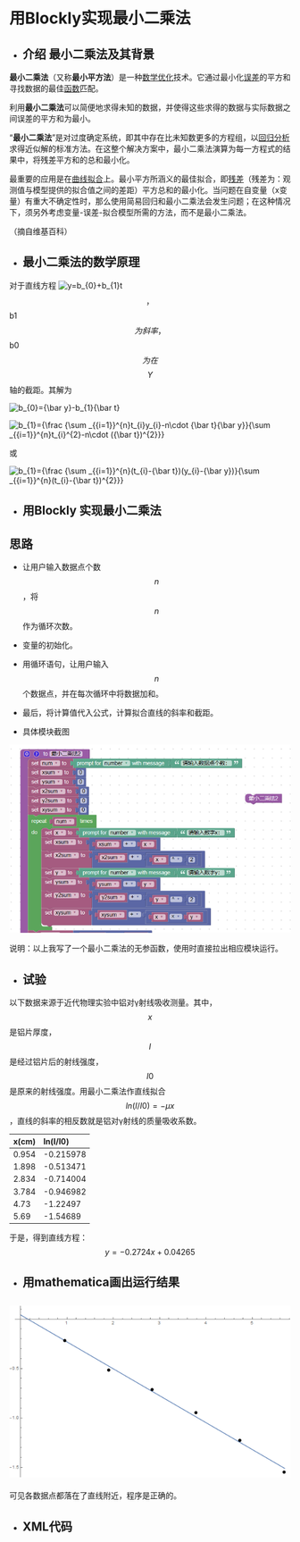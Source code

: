 # 用Blockly实现最小二乘法

* ## 介绍 最小二乘法及其背景

**最小二乘法**（又称**最小平方法**）是一种[数学](https://zh.wikipedia.org/wiki/数学)[优化](https://zh.wikipedia.org/wiki/优化)技术。它通过最小化[误差](https://zh.wikipedia.org/wiki/误差)的平方和寻找数据的最佳[函数](https://zh.wikipedia.org/wiki/函数)匹配。

利用**最小二乘法**可以简便地求得未知的数据，并使得这些求得的数据与实际数据之间误差的平方和为最小。

“**最小二乘法**”是对过度确定系统，即其中存在比未知数更多的方程组，以[回归分析](https://zh.wikipedia.org/wiki/迴歸分析)求得近似解的标准方法。在这整个解决方案中，最小二乘法演算为每一方程式的结果中，将残差平方和的总和最小化。

最重要的应用是在[曲线拟合](https://zh.wikipedia.org/wiki/曲線擬合)上。最小平方所涵义的最佳拟合，即[残差](https://zh.wikipedia.org/wiki/误差)（残差为：观测值与模型提供的拟合值之间的差距）平方总和的最小化。当问题在自变量（x变量）有重大不确定性时，那么使用简易回归和最小二乘法会发生问题；在这种情况下，须另外考虑变量-误差-拟合模型所需的方法，而不是最小二乘法。

（摘自维基百科）

* ## 最小二乘法的数学原理

对于直线方程 ![](https://wikimedia.org/api/rest_v1/media/math/render/svg/34d2d4aa109bf3ea5da718837d67a9b0a1dd6560 "y=b\_{0}+b\_{1}t") $$，$$b1$$ 为斜率，$$b0$$ 为在$$$$Y$$轴的截距。其解为

![](https://wikimedia.org/api/rest_v1/media/math/render/svg/74011f3c95fcd2cb2d8f7dc5ecf309bbe965d837 "b\_{0}={\bar  y}-b\_{1}{\bar  t}")

![](https://wikimedia.org/api/rest_v1/media/math/render/svg/4a339696aead69ece96fb7b565a92802fb995793 "b\_{1}={\frac  {\sum \_{{i=1}}^{n}t\_{i}y\_{i}-n\cdot {\bar  t}{\bar  y}}{\sum \_{{i=1}}^{n}t\_{i}^{2}-n\cdot \({\bar  t}\)^{2}}}")

或

![](https://wikimedia.org/api/rest_v1/media/math/render/svg/69853af4b84a7f3597a642a56b9ca9ab5a1c63d0 "b\_{1}={\frac  {\sum \_{{i=1}}^{n}\(t\_{i}-{\bar  t}\)\(y\_{i}-{\bar  y}\)}{\sum \_{{i=1}}^{n}\(t\_{i}-{\bar  t}\)^{2}}}")

* ## 用Blockly 实现最小二乘法

## 思路

* 让用户输入数据点个数$$n$$，将$$n$$作为循环次数。

* 变量的初始化。

* 用循环语句，让用户输入$$n$$ 个数据点，并在每次循环中将数据加和。

* 最后，将计算值代入公式，计算拟合直线的斜率和截距。

* 具体模块截图

![](/assets/捕获.PNG)



说明：以上我写了一个最小二乘法的无参函数，使用时直接拉出相应模块运行。

* ## 试验

以下数据来源于近代物理实验中铝对γ射线吸收测量。其中，$$x$$是铝片厚度，$$I$$是经过铝片后的射线强度，$$I0$$是原来的射线强度。用最小二乘法作直线拟合$$ln(I/I0)=-μx$$，直线的斜率的相反数就是铝对γ射线的质量吸收系数。

| x\(cm\) | ln\(I/I0\) |
| :--- | :--- |
| 0.954 | -0.215978 |
| 1.898 | -0.513471 |
| 2.834 | -0.714004 |
| 3.784 | -0.946982 |
| 4.73 | -1.22497 |
| 5.69 | -1.54689 |

于是，得到直线方程：$$y=-0.2724x+0.04265$$

* ## 用mathematica画出运行结果

## ![](/assets/未命名-1.png)

可见各数据点都落在了直线附近，程序是正确的。

* ## XML代码



